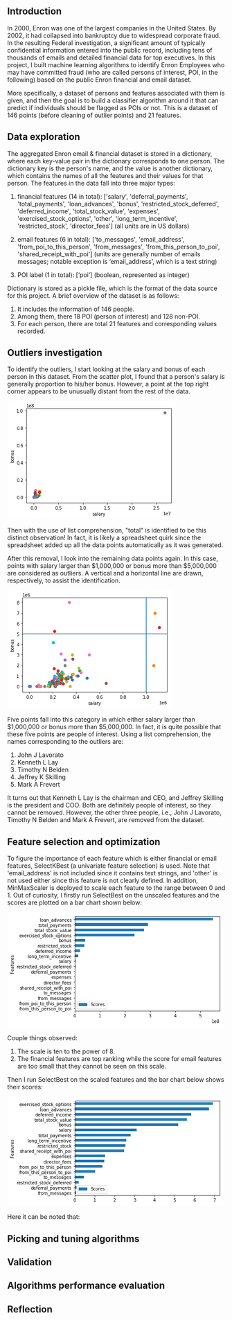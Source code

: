 ## Introduction
In 2000, Enron was one of the largest companies in the United States. By 2002,
it had collapsed into bankruptcy due to widespread corporate fraud. In the
resulting Federal investigation, a significant amount of typically confidential
 information entered into the public record, including tens of thousands of
 emails and detailed financial data for top executives.
 In this project, I built machine learning algorithms to identify Enron
 Employees who may have committed fraud (who are called persons of interest,
   POI, in the following) based on the public Enron financial and email dataset.

More specifically, a dataset of persons and features associated with them is
given, and then the goal is to build a classifier algorithm around it that can
predict if individuals should be flagged as POIs or not. This is a dataset of
146 points (before cleaning of outlier points) and 21 features.

## Data exploration
The aggregated Enron email & financial dataset is stored in a dictionary,
where each key-value pair in the dictionary corresponds to one person. The
dictionary key is the person's name, and the value is another dictionary, which
contains the names of all the features and their values for that person. The
 features in the data fall into three major types:

1. financial features (14 in total): ['salary', 'deferral_payments',
'total_payments', 'loan_advances', 'bonus', 'restricted_stock_deferred',
'deferred_income', 'total_stock_value', 'expenses', 'exercised_stock_options',
'other', 'long_term_incentive', 'restricted_stock', 'director_fees']
(all units are in US dollars)

2. email features (6 in total): ['to_messages', 'email_address',
'from_poi_to_this_person', 'from_messages', 'from_this_person_to_poi',
'shared_receipt_with_poi'] (units   are generally number of emails messages;
  notable exception is ‘email_address’, which is a text string)

3. POI label (1 in total): [‘poi’] (boolean, represented as integer)

Dictionary is stored as a pickle file, which is the format of the data source
for this project. A brief overview of the dataset is as follows:
1. It includes the information of 146 people.
2. Among them, there 18 POI (person of interest) and 128 non-POI.
3. For each person, there are total 21 features and corresponding values
recorded.

## Outliers investigation
To identify the outliers, I start looking at the salary and bonus of each
person in this dataset. From the scatter plot, I found that a person's salary
is generally proportion to his/her bonus. However, a point at the top right
corner appears to be unusually distant from the rest of the data.

![](summary_files/outlier-fig1.png)

Then with the use of list comprehension, "total" is identified to be this
distinct observation! In fact, it is likely a spreadsheet quirk since the
spreadsheet added up all the data points automatically as it was generated.

After this removal, I look into the remaining data points again. In this case,
points with salary larger than $1,000,000 or bonus more than $5,000,000 are
considered as outliers. A vertical and a horizontal line are drawn,
respectively, to assist the identification.

![](summary_files/outlier-fig2.png)

Five points fall into this category in which either salary larger than
$1,000,000 or bonus more than $5,000,000. In fact, it is quite possible that
these five points are people of interest. Using a list comprehension, the names
corresponding to the outliers are:
1. John J Lavorato
2. Kenneth L Lay
3. Timothy N Belden
4. Jeffrey K Skilling
5. Mark A Frevert

It turns out that Kenneth L Lay is the chairman and CEO, and Jeffrey Skilling is
 the president and COO. Both are definitely people of interest, so they cannot
 be removed. However, the other three people, i.e., John J Lavorato,
 Timothy N Belden and Mark A Frevert, are removed from the dataset.

## Feature selection and optimization

To figure the importance of each feature which is either financial or email
features, SelectKBest (a univariate feature selection) is used. Note that
'email_address' is not included since it contains text strings, and 'other' is
not used either since this feature is not clearly defined. In addition,
MinMaxScaler is deployed to scale each feature to the range between 0 and 1. Out
of curiosity, I firstly run SelectBest on the unscaled features and the scores
are plotted on a bar chart shown below:

![](summary_files/score-fig1.png)

Couple things observed:
1. The scale is ten to the power of 8.
2. The financial features are top ranking while the score for email features are
too small that they cannot be seen on this scale.

Then I run SelectBest on the scaled features and the bar chart below shows their
scores:

![](summary_files/score-fig2.png)

Here it can be noted that:


## Picking and tuning algorithms

## Validation

## Algorithms performance evaluation

## Reflection
